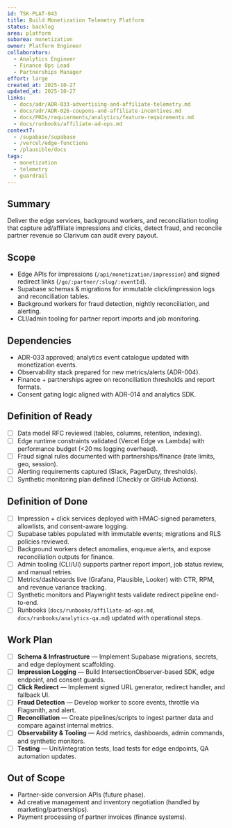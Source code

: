 ```yaml
---
id: TSK-PLAT-043
title: Build Monetization Telemetry Platform
status: backlog
area: platform
subarea: monetization
owner: Platform Engineer
collaborators:
  - Analytics Engineer
  - Finance Ops Lead
  - Partnerships Manager
effort: large
created_at: 2025-10-27
updated_at: 2025-10-27
links:
  - docs/adr/ADR-033-advertising-and-affiliate-telemetry.md
  - docs/adr/ADR-026-coupons-and-affiliate-incentives.md
  - docs/PRDs/requierments/analytics/feature-requirements.md
  - docs/runbooks/affiliate-ad-ops.md
context7:
  - /supabase/supabase
  - /vercel/edge-functions
  - /plausible/docs
tags:
  - monetization
  - telemetry
  - guardrail
---
```


## Summary
Deliver the edge services, background workers, and reconciliation tooling that capture ad/affiliate impressions and clicks, detect fraud, and reconcile partner revenue so Clarivum can audit every payout.

## Scope
- Edge APIs for impressions (`/api/monetization/impression`) and signed redirect links (`/go/:partner/:slug/:eventId`).
- Supabase schemas & migrations for immutable click/impression logs and reconciliation tables.
- Background workers for fraud detection, nightly reconciliation, and alerting.
- CLI/admin tooling for partner report imports and job monitoring.

## Dependencies
- ADR-033 approved; analytics event catalogue updated with monetization events.
- Observability stack prepared for new metrics/alerts (ADR-004).
- Finance + partnerships agree on reconciliation thresholds and report formats.
- Consent gating logic aligned with ADR-014 and analytics SDK.

## Definition of Ready
- [ ] Data model RFC reviewed (tables, columns, retention, indexing).
- [ ] Edge runtime constraints validated (Vercel Edge vs Lambda) with performance budget (<20 ms logging overhead).
- [ ] Fraud signal rules documented with partnerships/finance (rate limits, geo, session).
- [ ] Alerting requirements captured (Slack, PagerDuty, thresholds).
- [ ] Synthetic monitoring plan defined (Checkly or GitHub Actions).

## Definition of Done
- [ ] Impression + click services deployed with HMAC-signed parameters, allowlists, and consent-aware logging.
- [ ] Supabase tables populated with immutable events; migrations and RLS policies reviewed.
- [ ] Background workers detect anomalies, enqueue alerts, and expose reconciliation outputs for finance.
- [ ] Admin tooling (CLI/UI) supports partner report import, job status review, and manual retries.
- [ ] Metrics/dashboards live (Grafana, Plausible, Looker) with CTR, RPM, and revenue variance tracking.
- [ ] Synthetic monitors and Playwright tests validate redirect pipeline end-to-end.
- [ ] Runbooks (`docs/runbooks/affiliate-ad-ops.md`, `docs/runbooks/analytics-qa.md`) updated with operational steps.

## Work Plan
- [ ] **Schema & Infrastructure** — Implement Supabase migrations, secrets, and edge deployment scaffolding.
- [ ] **Impression Logging** — Build IntersectionObserver-based SDK, edge endpoint, and consent guards.
- [ ] **Click Redirect** — Implement signed URL generator, redirect handler, and fallback UI.
- [ ] **Fraud Detection** — Develop worker to score events, throttle via Flagsmith, and alert.
- [ ] **Reconciliation** — Create pipelines/scripts to ingest partner data and compare against internal metrics.
- [ ] **Observability & Tooling** — Add metrics, dashboards, admin commands, and synthetic monitors.
- [ ] **Testing** — Unit/integration tests, load tests for edge endpoints, QA automation updates.

## Out of Scope
- Partner-side conversion APIs (future phase).
- Ad creative management and inventory negotiation (handled by marketing/partnerships).
- Payment processing of partner invoices (finance systems).

